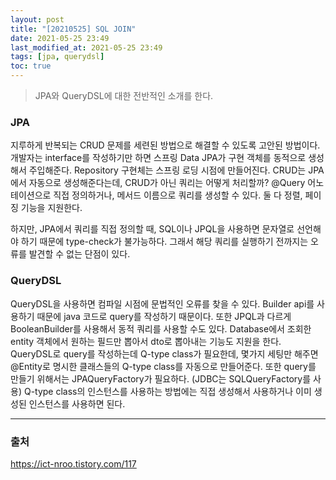 ```yaml
---
layout: post
title: "[20210525] SQL JOIN"
date: 2021-05-25 23:49
last_modified_at: 2021-05-25 23:49
tags: [jpa, querydsl]
toc: true
---
```


> JPA와 QueryDSL에 대한 전반적인 소개를 한다.

### JPA

지루하게 반복되는 CRUD 문제를 세련된 방법으로 해결할 수 있도록 고안된 방법이다. 개발자는 interface를 작성하기만 하면 스프링 Data JPA가 구현 객체를 동적으로 생성해서 주입해준다. Repository 구현체는 스프링 로딩 시점에 만들어진다. CRUD는 JPA에서 자동으로 생성해준다는데, CRUD가 아닌 쿼리는 어떻게 처리할까? @Query 어노테이션으로 직접 정의하거나, 메서드 이름으로 쿼리를 생성할 수 있다. 둘 다 정렬, 페이징 기능을 지원한다.

하지만, JPA에서 쿼리를 직접 정의할 때, SQL이나 JPQL을 사용하면 문자열로 선언해야 하기 때문에 type-check가 불가능하다. 그래서 해당 쿼리를 실행하기 전까지는 오류를 발견할 수 없는 단점이 있다.

### QueryDSL

QueryDSL을 사용하면 컴파일 시점에 문법적인 오류를 찾을 수 있다. Builder api를 사용하기 때문에 java 코드로 query를 작성하기 때문이다. 또한 JPQL과 다르게 BooleanBuilder를 사용해서 동적 쿼리를 사용할 수도 있다. Database에서 조회한 entity 객체에서 원하는 필드만 뽑아서 dto로 뽑아내는 기능도 지원을 한다.  
QueryDSL로 query를 작성하는데 Q-type class가 필요한데, 몇가지 세팅만 해주면 @Entity로 명시한 클래스들의 Q-type class를 자동으로 만들어준다. 또한 query를 만들기 위해서는 JPAQueryFactory가 필요하다. (JDBC는 SQLQueryFactory를 사용) Q-type class의 인스턴스를 사용하는 방법에는 직접 생성해서 사용하거나 이미 생성된 인스턴스를 사용하면 된다.

---

### 출처

https://ict-nroo.tistory.com/117
